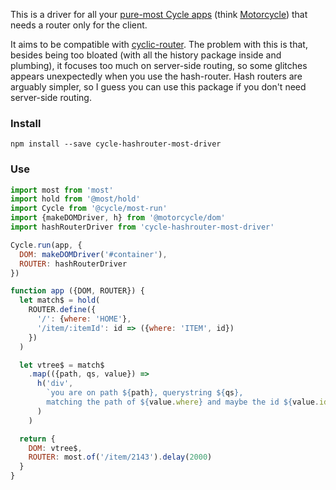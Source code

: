 This is a driver for all your [pure-most Cycle apps](https://github.com/cyclejs/most-run) (think [Motorcycle](https://github.com/motorcyclejs/core#merging-with-cyclejs)) that needs a router only for the client.

It aims to be compatible with [cyclic-router](https://github.com/cyclejs-community/cyclic-router). The problem with this is that, besides being too bloated (with all the history package inside and plumbing), it focuses too much on server-side routing, so some glitches appears unexpectedly when you use the hash-router. Hash routers are arguably simpler, so I guess you can use this package if you don't need server-side routing.

### Install

```
npm install --save cycle-hashrouter-most-driver
```


### Use

```javascript
import most from 'most'
import hold from '@most/hold'
import Cycle from '@cycle/most-run'
import {makeDOMDriver, h} from '@motorcycle/dom'
import hashRouterDriver from 'cycle-hashrouter-most-driver'

Cycle.run(app, {
  DOM: makeDOMDriver('#container'),
  ROUTER: hashRouterDriver
})

function app ({DOM, ROUTER}) {
  let match$ = hold(
    ROUTER.define({
      '/': {where: 'HOME'},
      '/item/:itemId': id => ({where: 'ITEM', id})
    })
  )

  let vtree$ = match$
    .map(({path, qs, value}) =>
      h('div',
        `you are on path ${path}, querystring ${qs},
        matching the path of ${value.where} and maybe the id ${value.id}.`
      )
    )

  return {
    DOM: vtree$,
    ROUTER: most.of('/item/2143').delay(2000)
  }
}
```
